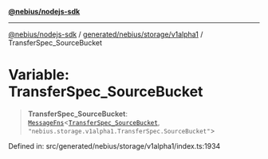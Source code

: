 [**@nebius/nodejs-sdk**](../../../../../README.md)

***

[@nebius/nodejs-sdk](../../../../../README.md) / [generated/nebius/storage/v1alpha1](../README.md) / TransferSpec\_SourceBucket

# Variable: TransferSpec\_SourceBucket

> **TransferSpec\_SourceBucket**: [`MessageFns`](../../../../../runtime/protos/core/interfaces/MessageFns.md)\<[`TransferSpec_SourceBucket`](../interfaces/TransferSpec_SourceBucket.md), `"nebius.storage.v1alpha1.TransferSpec.SourceBucket"`\>

Defined in: src/generated/nebius/storage/v1alpha1/index.ts:1934

